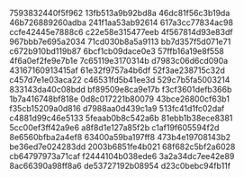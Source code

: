 7593832440f5f962
13fb513a9b92bd8a
46dc81f56c3b19da
46b726889260adba
241f1aa53ab92614
617a3cc77834ac98
ccfe42445e7888c6
c22e58e315477eeb
4f567814d93e83df
967bbb7e695a2034
71cd030b8a5a9113
bb7d357f5d071e71
c672b910bd119b87
6bcf1cb09dace0e3
57ffb16a19e8f558
4f6a0ef2fe9e7b1e
7c65119e3170314b
d7983c06d6cd090a
43167160913415af
61e32f9757a4b6df
52f3ae238715c32d
c457d7e1e03aca22
c46531fd5b41ee3d
529c7b5fa5003214
833143da40c08bdd
bf89509e8ca9e17b
f3cf3601defb366b
1b7a416748bf818e
0d8c017221b80079
43bce26800cf63b1
f35cb15209a0d816
d7988aa0d439c1a9
513fc41d1fc02daf
c4881d99c46e5133
5feaab0b8c542a6b
81ebb1b38ece8381
5cc00ef3ff42a9e6
a8f8d1e127a85f2b
c1af19f605594f2d
8e6560bfba2a4ef8
63400a59ba197ff8
473b4e19708143b2
be36ed7e024283dd
2003b6851fe4b021
68f682c5bf2a6028
cb64797973a71caf
f2444104b038ede6
3a2a34dc7ee42e89
8ac66390a98ff8a6
de53727192b08954
d23c0bebc94fb11f

